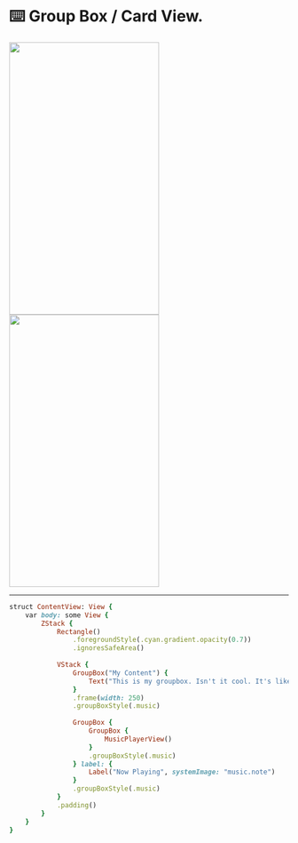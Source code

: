 ⌨️ Group Box / Card View.
=======

<img src="https://github.com/user-attachments/assets/4e859429-3238-40b0-8abc-6c7b7ae8604a" width="270" height="490">
<img src="https://github.com/user-attachments/assets/5e58bb5b-5e1a-4039-aac5-cbaa904d9f52" width="270" height="490">

-------

`````ruby
struct ContentView: View {
    var body: some View {
        ZStack {
            Rectangle()
                .foregroundStyle(.cyan.gradient.opacity(0.7))
                .ignoresSafeArea()
            
            VStack {
                GroupBox("My Content") {
                    Text("This is my groupbox. Isn't it cool. It's like a card view. Awesome!")
                }
                .frame(width: 250)
                .groupBoxStyle(.music)
                
                GroupBox {
                    GroupBox {
                        MusicPlayerView()
                    }
                    .groupBoxStyle(.music)
                } label: {
                    Label("Now Playing", systemImage: "music.note")
                }
                .groupBoxStyle(.music)
            }
            .padding()
        }
    }
}
`````
